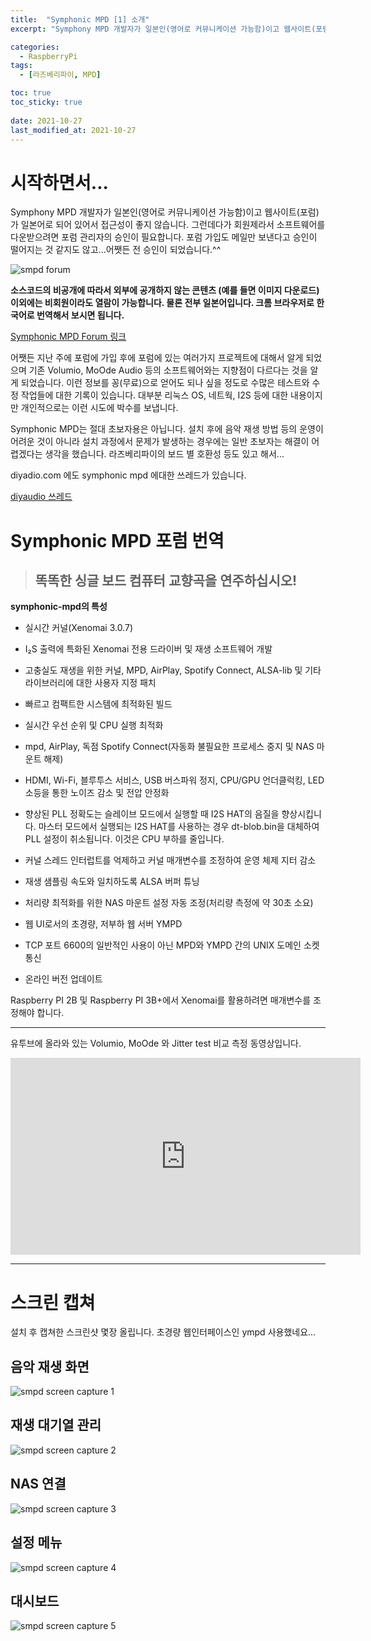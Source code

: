 ```yaml
---
title:  "Symphonic MPD [1] 소개"
excerpt: "Symphony MPD 개발자가 일본인(영어로 커뮤니케이션 가능함)이고 웹사이트(포럼)가 일본어로 되어 있어서 접근성이 좋지 않습니다. 그런데다가 회원제라서 소프트웨어를 다운받으려면 포럼 관리자의 승인이 필요합니다."

categories:
  - RaspberryPi
tags:
  - [라즈베리파이, MPD]

toc: true
toc_sticky: true
 
date: 2021-10-27
last_modified_at: 2021-10-27
---
```

# 시작하면서...
Symphony MPD 개발자가 일본인(영어로 커뮤니케이션 가능함)이고 웹사이트(포럼)가 일본어로 되어 있어서 접근성이 좋지 않습니다. 그런데다가 회원제라서 소프트웨어를 다운받으려면 포럼 관리자의 승인이 필요합니다. 포럼 가입도 메일만 보낸다고 승인이 떨어지는 것 같지도 않고...어쨋든 전 승인이 되었습니다.^^

![smpd forum](/assets/images/smpd_forum.png)

**소스코드의 비공개에 따라서 외부에 공개하지 않는 콘텐츠 (예를 들면 이미지 다운로드) 이외에는 비회원이라도 열람이 가능합니다. 물론 전부 일본어입니다. 크롬 브라우저로 한국어로 번역해서 보시면 됩니다.**

[Symphonic MPD Forum 링크](https://www.symphonic-mpd.com/forum/)

어쨋든 지난 주에 포럼에 가입 후에 포럼에 있는 여러가지 프로젝트에 대해서 알게 되었으며 기존 Volumio, MoOde Audio 등의 소프트웨어와는 지향점이 다르다는 것을 알게 되었습니다. 이런 정보를 꽁(무료)으로 얻어도 되나 싶을 정도로 수많은 테스트와 수정 작업들에 대한 기록이 있습니다. 대부분 리눅스 OS, 네트웍, I2S 등에 대한 내용이지만 개인적으로는 이런 시도에 박수를 보냅니다.

Symphonic MPD는 절대 초보자용은 아닙니다. 설치 후에 음악 재생 방법 등의 운영이 어려운 것이 아니라 설치 과정에서 문제가 발생하는 경우에는 일반 초보자는 해결이 어렵겠다는 생각을 했습니다. 라즈베리파이의 보드 별 호환성 등도 있고 해서...

diyadio.com 에도 symphonic mpd 에대한 쓰레드가 있습니다.

[diyaudio 쓰레드](https://www.diyaudio.com/forums/vendor-s-bazaar/355137-symphonic-mpd.html)

# Symphonic MPD 포럼 번역

> ## 똑똑한 싱글 보드 컴퓨터 교향곡을 연주하십시오!

**symphonic-mpd의 특성**

* 실시간 커널(Xenomai 3.0.7)

* I₂S 출력에 특화된 Xenomai 전용 드라이버 및 재생 소프트웨어 개발

* 고충실도 재생을 위한 커널, MPD, AirPlay, Spotify Connect, ALSA-lib 및 기타 라이브러리에 대한 사용자 지정 패치

* 빠르고 컴팩트한 시스템에 최적화된 빌드

* 실시간 우선 순위 및 CPU 실행 최적화

* mpd, AirPlay, 독점 Spotify Connect(자동화 불필요한 프로세스 중지 및 NAS 마운트 해제)

* HDMI, Wi-Fi, 블루투스 서비스, USB 버스파워 정지, CPU/GPU 언더클럭킹, LED 소등을 통한 노이즈 감소 및 전압 안정화

* 향상된 PLL 정확도는 슬레이브 모드에서 실행할 때 I2S HAT의 음질을 향상시킵니다. 마스터 모드에서 실행되는 I2S HAT를 사용하는 경우 dt-blob.bin을 대체하여 PLL 설정이 취소됩니다. 이것은 CPU 부하를 줄입니다.

* 커널 스레드 인터럽트를 억제하고 커널 매개변수를 조정하여 운영 체제 지터 감소

* 재생 샘플링 속도와 일치하도록 ALSA 버퍼 튜닝

* 처리량 최적화를 위한 NAS 마운트 설정 자동 조정(처리량 측정에 약 30초 소요)

* 웹 UI로서의 초경량, 저부하 웹 서버 YMPD

* TCP 포트 6600의 일반적인 사용이 아닌 MPD와 YMPD 간의 UNIX 도메인 소켓 통신

* 온라인 버전 업데이트

Raspberry PI 2B 및 Raspberry PI 3B+에서 Xenomai를 활용하려면 매개변수를 조정해야 합니다.  

---

유투브에 올라와 있는 Volumio, MoOde 와 Jitter test  비교 측정 동영상입니다.

<iframe width="560" height="315" src="https://www.youtube.com/embed/sEkcPvplElY" frameborder="0" allowfullscreen></iframe>

---

# 스크린 캡쳐

설치 후 캡쳐한 스크린샷 몇장 올립니다. 초경량 웹인터페이스인 ympd 사용했네요...

## 음악 재생 화면

![smpd screen capture 1](/assets/images/smpd_screen_01.png)

## 재생 대기열 관리
![smpd screen capture 2](/assets/images/smpd_screen_02.png)

## NAS 연결
![smpd screen capture 3](/assets/images/smpd_screen_03.png)

## 설정 메뉴
![smpd screen capture 4](/assets/images/smpd_screen_04.png)

## 대시보드
![smpd screen capture 5](/assets/images/smpd_screen_05.png)
